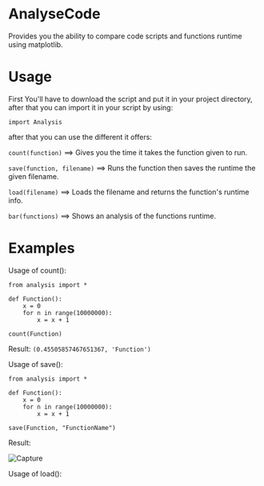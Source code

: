 # AnalyseCode
Provides you the ability to compare code scripts and functions runtime using matplotlib.

# Usage

First You'll have to download the script and put it in your project directory, after that you can import it in your script by using:

```import Analysis```

after that you can use the different it offers:

```count(function)``` ==> Gives you the time it takes the function given to run.

```save(function, filename)``` ==> Runs the function then saves the runtime the given filename.

```load(filename)``` ==> Loads the filename and returns the function's runtime info.

```bar(functions)``` ==> Shows an analysis of the functions runtime.

# Examples

Usage of count():

```
from analysis import *

def Function():
    x = 0
    for n in range(10000000):
        x = x + 1

count(Function)
```

Result: ```(0.45505857467651367, 'Function')```

Usage of save():

```
from analysis import *

def Function():
    x = 0
    for n in range(10000000):
        x = x + 1
        
save(Function, "FunctionName")
```

Result:

![Capture](https://user-images.githubusercontent.com/98488748/218310570-926ece65-c501-4458-b0ad-f21d4dd75954.PNG)

Usage of load():


